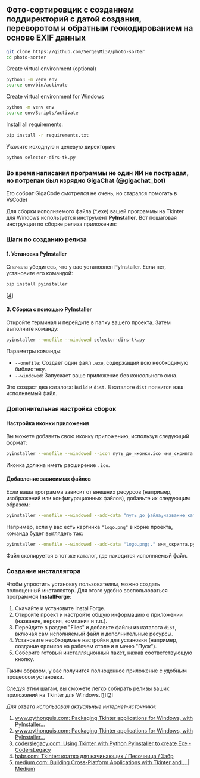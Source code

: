 
## Фото-сортировцик с созданием поддиректорий с датой создания, переворотом и обратным геокодированием на основе EXIF данных

``` bash
git clone https://github.com/SergeyMi37/photo-sorter
cd photo-sorter
```

Create virtual environment (optional)
``` bash
python3 -m venv env
source env/bin/activate
```

Create virtual environment for Windows
``` bash
python -m venv env
source env/Scripts/activate
```

Install all requirements:
``` bash
pip install -r requirements.txt
```

Укажите исходную и целевую директорию
``` bash
python selector-dirs-tk.py 
```

### Во время написания программы не один ИИ не пострадал, но потрепан был изрядно GigaChat (@gigachat_bot)
Его собрат GigaCode смотрелся не очень, но старался помогать в VsCode)


 Для сборки исполняемого файла (*.exe) вашей программы на Tkinter для Windows используется инструмент **PyInstaller**. Вот пошаговая инструкция по сборке релиза приложения:

### Шаги по созданию релиза

#### 1. Установка PyInstaller
Сначала убедитесь, что у вас установлен PyInstaller. Если нет, установите его командой:
```bash
pip install pyinstaller
```
[[4](https://habr.com/ru/sandbox/182102/)]

#### 3. Сборка с помощью PyInstaller
Откройте терминал и перейдите в папку вашего проекта. Затем выполните команду:
```bash
pyinstaller --onefile --windowed selector-dirs-tk.py
```
Параметры команды:
- `--onefile`: Создает один файл `.exe`, содержащий всю необходимую библиотеку.
- `--windowed`: Запускает ваше приложение без консольного окна.

Это создаст два каталога: `build` и `dist`. В каталоге `dist` появится ваш исполняемый файл.

### Дополнительная настройка сборок

#### Настройка иконки приложения
Вы можете добавить свою иконку приложению, используя следующий формат:
```bash
pyinstaller --onefile --windowed --icon путь_до_иконки.ico имя_скрипта.py
```
Иконка должна иметь расширение `.ico`.

#### Добавление зависимых файлов
Если ваша программа зависит от внешних ресурсов (например, изображений или конфигурационных файлов), добавьте их следующим образом:
```bash
pyinstaller --onefile --windowed --add-data "путь_до_файла;название_каталога" имя_скрипта.py
```
Например, если у вас есть картинка `"logo.png"` в корне проекта, команда будет выглядеть так:
```bash
pyinstaller --onefile --windowed --add-data "logo.png;." имя_скрипта.py
```
Файл скопируется в тот же каталог, где находится исполняемый файл.

### Создание инсталлятора
Чтобы упростить установку пользователям, можно создать полноценный инсталлятор. Для этого удобно воспользоваться программой **InstallForge**:

1. Скачайте и установите InstallForge.
2. Откройте проект и настройте общую информацию о приложении (название, версия, компания и т.п.).
3. Перейдите в раздел "Files" и добавьте файлы из каталога `dist`, включая сам исполняемый файл и дополнительные ресурсы.
4. Установите необходимые настройки для установки (например, создание ярлыков на рабочем столе и в меню "Пуск").
5. Соберите готовый инсталляционный пакет, нажав соответствующую кнопку.

Таким образом, у вас получится полноценное приложение с удобным процессом установки.

Следуя этим шагам, вы сможете легко собирать релизы ваших приложений на Tkinter для Windows.\[[1](https://www.pythonguis.com/tutorials/packaging-tkinter-applications-windows-pyinstaller/)]\[[2](https://www.pythonguis.com/tutorials/packaging-tkinter-applications-windows-pyinstaller/)]

*Для ответа использовал актуальные интернет-источники:*

 1. [www.pythonguis.com: Packaging Tkinter applications for Windows, with PyInstaller...](https://www.pythonguis.com/tutorials/packaging-tkinter-applications-windows-pyinstaller/)
 2. [www.pythonguis.com: Packaging Tkinter applications for Windows, with PyInstaller...](https://www.pythonguis.com/tutorials/packaging-tkinter-applications-windows-pyinstaller/)
 3. [coderslegacy.com: Using Tkinter with Python Pyinstaller to create Exe - CodersLegacy](https://coderslegacy.com/python/tkinter-pyinstaller/)
 4. [habr.com: Tkinter: кратко для начинающих / Песочница / Хабр](https://habr.com/ru/sandbox/182102/)
 5. [medium.com: Building Cross-Platform Applications with Tkinter and... | Medium](https://medium.com/tomtalkspython/building-cross-platform-applications-with-tkinter-and-pyinstaller-d7a10163c550)